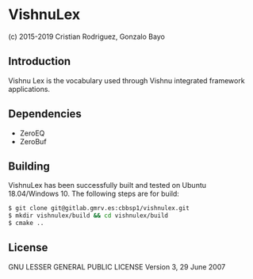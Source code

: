 # VishnuLex
(c) 2015-2019 Cristian Rodriguez, Gonzalo Bayo

## Introduction

Vishnu Lex is the vocabulary used through Vishnu integrated framework 
applications.

## Dependencies

* ZeroEQ
* ZeroBuf

## Building

VishnuLex has been successfully built and tested on Ubuntu 18.04/Windows 10.
The following steps are for build:

```bash
$ git clone git@gitlab.gmrv.es:cbbsp1/vishnulex.git
$ mkdir vishnulex/build && cd vishnulex/build
$ cmake ..
```

## License

GNU LESSER GENERAL PUBLIC LICENSE Version 3, 29 June 2007
